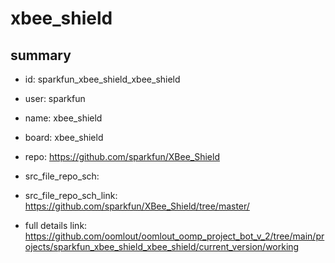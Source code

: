 # xbee_shield
 
## summary 
* id: sparkfun_xbee_shield_xbee_shield
* user: sparkfun
* name: xbee_shield
* board: xbee_shield
* repo: https://github.com/sparkfun/XBee_Shield



* src_file_repo_sch: 
* src_file_repo_sch_link: https://github.com/sparkfun/XBee_Shield/tree/master/
* full details link: https://github.com/oomlout/oomlout_oomp_project_bot_v_2/tree/main/projects/sparkfun_xbee_shield_xbee_shield/current_version/working  







